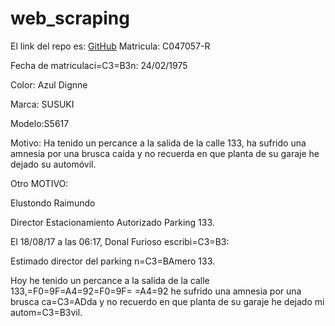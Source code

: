 # web_scraping
El link del repo es: [GitHub](https://github.com/joseluis031/web_scraping.git)
Matricula: C047057-R

Fecha de matriculaci=C3=B3n: 24/02/1975

Color: Azul Dignne

Marca: SUSUKI

Modelo:S5617

Motivo: Ha tenido un percance a la salida de la calle 133, ha sufrido una amnesia por una brusca caída y no recuerda en que planta de su garaje he dejado su automóvil.


 Otro MOTIVO:
 
 Elustondo Raimundo

 Director Estacionamiento Autorizado
 Parking 133.

 El 18/08/17 a las 06:17, Donal Furioso escribi=C3=B3:

 Estimado director del parking n=C3=BAmero 133.

 Hoy he tenido un percance a la salida de la calle 133,=F0=9F=A4=92=F0=9F=
=A4=92 he sufrido una
 amnesia por una brusca ca=C3=ADda y no recuerdo en que planta de su garaje he
 dejado mi autom=C3=B3vil.


